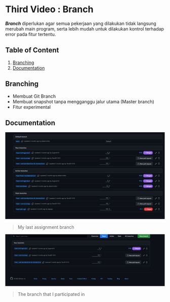 # Third Video : Branch
<em><strong>Branch</strong></em> diperlukan agar semua pekerjaan yang dilakukan tidak langsung merubah main program, serta lebih mudah untuk dilakukan kontrol terhadap error pada fitur tertentu.

## Table of Content
1. [Branching](#branching)
2. [Documentation](#documentation)

## Branching
- Membuat Git Branch
- Membuat snapshot tanpa mengganggu jalur utama (Master branch)
- Fitur experimental

## Documentation
![Branch](../assets/Branch.png)

> My last assignment branch

![My Brach](../assets/My_Branch.png)

> The branch that I participated in